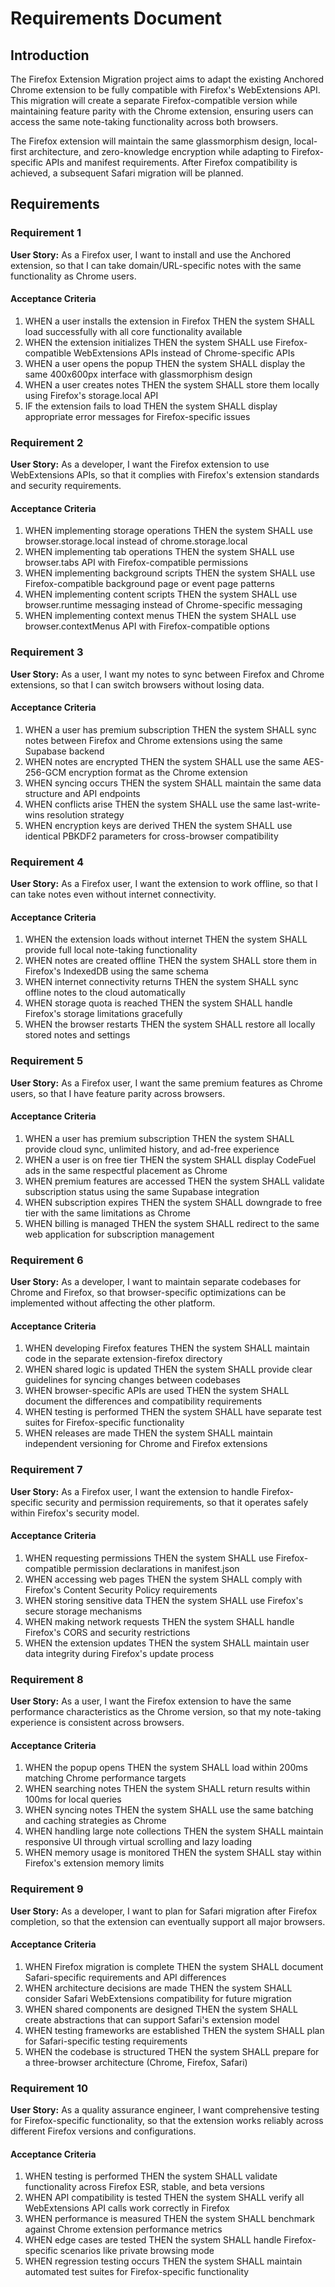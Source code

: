 # Requirements Document

## Introduction

The Firefox Extension Migration project aims to adapt the existing Anchored Chrome extension to be fully compatible with Firefox's WebExtensions API. This migration will create a separate Firefox-compatible version while maintaining feature parity with the Chrome extension, ensuring users can access the same note-taking functionality across both browsers.

The Firefox extension will maintain the same glassmorphism design, local-first architecture, and zero-knowledge encryption while adapting to Firefox-specific APIs and manifest requirements. After Firefox compatibility is achieved, a subsequent Safari migration will be planned.

## Requirements

### Requirement 1

**User Story:** As a Firefox user, I want to install and use the Anchored extension, so that I can take domain/URL-specific notes with the same functionality as Chrome users.

#### Acceptance Criteria

1. WHEN a user installs the extension in Firefox THEN the system SHALL load successfully with all core functionality available
2. WHEN the extension initializes THEN the system SHALL use Firefox-compatible WebExtensions APIs instead of Chrome-specific APIs
3. WHEN a user opens the popup THEN the system SHALL display the same 400x600px interface with glassmorphism design
4. WHEN a user creates notes THEN the system SHALL store them locally using Firefox's storage.local API
5. IF the extension fails to load THEN the system SHALL display appropriate error messages for Firefox-specific issues

### Requirement 2

**User Story:** As a developer, I want the Firefox extension to use WebExtensions APIs, so that it complies with Firefox's extension standards and security requirements.

#### Acceptance Criteria

1. WHEN implementing storage operations THEN the system SHALL use browser.storage.local instead of chrome.storage.local
2. WHEN implementing tab operations THEN the system SHALL use browser.tabs API with Firefox-compatible permissions
3. WHEN implementing background scripts THEN the system SHALL use Firefox-compatible background page or event page patterns
4. WHEN implementing content scripts THEN the system SHALL use browser.runtime messaging instead of Chrome-specific messaging
5. WHEN implementing context menus THEN the system SHALL use browser.contextMenus API with Firefox-compatible options

### Requirement 3

**User Story:** As a user, I want my notes to sync between Firefox and Chrome extensions, so that I can switch browsers without losing data.

#### Acceptance Criteria

1. WHEN a user has premium subscription THEN the system SHALL sync notes between Firefox and Chrome extensions using the same Supabase backend
2. WHEN notes are encrypted THEN the system SHALL use the same AES-256-GCM encryption format as the Chrome extension
3. WHEN syncing occurs THEN the system SHALL maintain the same data structure and API endpoints
4. WHEN conflicts arise THEN the system SHALL use the same last-write-wins resolution strategy
5. WHEN encryption keys are derived THEN the system SHALL use identical PBKDF2 parameters for cross-browser compatibility

### Requirement 4

**User Story:** As a Firefox user, I want the extension to work offline, so that I can take notes even without internet connectivity.

#### Acceptance Criteria

1. WHEN the extension loads without internet THEN the system SHALL provide full local note-taking functionality
2. WHEN notes are created offline THEN the system SHALL store them in Firefox's IndexedDB using the same schema
3. WHEN internet connectivity returns THEN the system SHALL sync offline notes to the cloud automatically
4. WHEN storage quota is reached THEN the system SHALL handle Firefox's storage limitations gracefully
5. WHEN the browser restarts THEN the system SHALL restore all locally stored notes and settings

### Requirement 5

**User Story:** As a Firefox user, I want the same premium features as Chrome users, so that I have feature parity across browsers.

#### Acceptance Criteria

1. WHEN a user has premium subscription THEN the system SHALL provide cloud sync, unlimited history, and ad-free experience
2. WHEN a user is on free tier THEN the system SHALL display CodeFuel ads in the same respectful placement as Chrome
3. WHEN premium features are accessed THEN the system SHALL validate subscription status using the same Supabase integration
4. WHEN subscription expires THEN the system SHALL downgrade to free tier with the same limitations as Chrome
5. WHEN billing is managed THEN the system SHALL redirect to the same web application for subscription management

### Requirement 6

**User Story:** As a developer, I want to maintain separate codebases for Chrome and Firefox, so that browser-specific optimizations can be implemented without affecting the other platform.

#### Acceptance Criteria

1. WHEN developing Firefox features THEN the system SHALL maintain code in the separate extension-firefox directory
2. WHEN shared logic is updated THEN the system SHALL provide clear guidelines for syncing changes between codebases
3. WHEN browser-specific APIs are used THEN the system SHALL document the differences and compatibility requirements
4. WHEN testing is performed THEN the system SHALL have separate test suites for Firefox-specific functionality
5. WHEN releases are made THEN the system SHALL maintain independent versioning for Chrome and Firefox extensions

### Requirement 7

**User Story:** As a Firefox user, I want the extension to handle Firefox-specific security and permission requirements, so that it operates safely within Firefox's security model.

#### Acceptance Criteria

1. WHEN requesting permissions THEN the system SHALL use Firefox-compatible permission declarations in manifest.json
2. WHEN accessing web pages THEN the system SHALL comply with Firefox's Content Security Policy requirements
3. WHEN storing sensitive data THEN the system SHALL use Firefox's secure storage mechanisms
4. WHEN making network requests THEN the system SHALL handle Firefox's CORS and security restrictions
5. WHEN the extension updates THEN the system SHALL maintain user data integrity during Firefox's update process

### Requirement 8

**User Story:** As a user, I want the Firefox extension to have the same performance characteristics as the Chrome version, so that my note-taking experience is consistent across browsers.

#### Acceptance Criteria

1. WHEN the popup opens THEN the system SHALL load within 200ms matching Chrome performance targets
2. WHEN searching notes THEN the system SHALL return results within 100ms for local queries
3. WHEN syncing notes THEN the system SHALL use the same batching and caching strategies as Chrome
4. WHEN handling large note collections THEN the system SHALL maintain responsive UI through virtual scrolling and lazy loading
5. WHEN memory usage is monitored THEN the system SHALL stay within Firefox's extension memory limits

### Requirement 9

**User Story:** As a developer, I want to plan for Safari migration after Firefox completion, so that the extension can eventually support all major browsers.

#### Acceptance Criteria

1. WHEN Firefox migration is complete THEN the system SHALL document Safari-specific requirements and API differences
2. WHEN architecture decisions are made THEN the system SHALL consider Safari WebExtensions compatibility for future migration
3. WHEN shared components are designed THEN the system SHALL create abstractions that can support Safari's extension model
4. WHEN testing frameworks are established THEN the system SHALL plan for Safari-specific testing requirements
5. WHEN the codebase is structured THEN the system SHALL prepare for a three-browser architecture (Chrome, Firefox, Safari)

### Requirement 10

**User Story:** As a quality assurance engineer, I want comprehensive testing for Firefox-specific functionality, so that the extension works reliably across different Firefox versions and configurations.

#### Acceptance Criteria

1. WHEN testing is performed THEN the system SHALL validate functionality across Firefox ESR, stable, and beta versions
2. WHEN API compatibility is tested THEN the system SHALL verify all WebExtensions API calls work correctly in Firefox
3. WHEN performance is measured THEN the system SHALL benchmark against Chrome extension performance metrics
4. WHEN edge cases are tested THEN the system SHALL handle Firefox-specific scenarios like private browsing mode
5. WHEN regression testing occurs THEN the system SHALL maintain automated test suites for Firefox-specific functionality